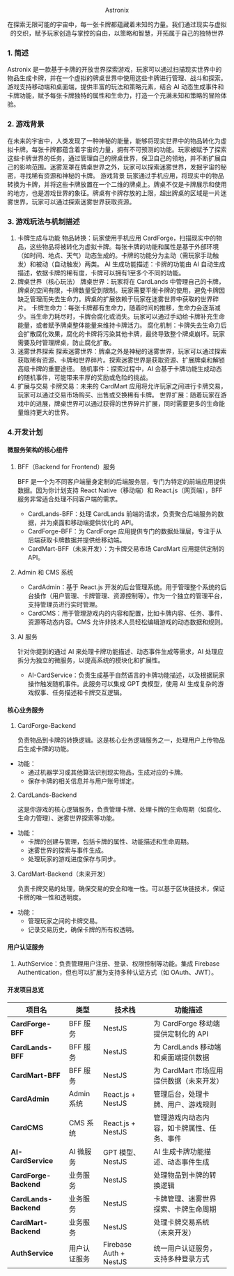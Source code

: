 <p align="center">Astronix</p>
<p align="center">在探索无限可能的宇宙中，每一张卡牌都蕴藏着未知的力量。我们通过现实与虚拟的交织，赋予玩家创造与掌控的自由，以策略和智慧，开拓属于自己的独特世界</p>

### 1. 简述

Astronix 是一款基于卡牌的开放世界探索游戏，玩家可以通过扫描现实世界中的物品生成卡牌，并在一个虚拟的牌桌世界中使用这些卡牌进行管理、战斗和探索。游戏支持移动端和桌面端，提供丰富的玩法和策略元素，结合 AI 动态生成事件和卡牌功能，赋予每张卡牌独特的属性和生命力，打造一个充满未知和策略的冒险体验。

### 2. 游戏背景

在未来的宇宙中，人类发现了一种神秘的能量，能够将现实世界中的物品转化为虚拟卡牌。每张卡牌都蕴含着宇宙的力量，拥有不可预测的功能。玩家被赋予了探索这些卡牌世界的任务，通过管理自己的牌桌世界，保卫自己的领地，并不断扩展自己的影响范围。迷雾笼罩在牌桌世界之外，玩家可以探索迷雾世界，发掘宇宙的秘密，寻找稀有资源和神秘的卡牌。
游戏背景
玩家通过手机应用，将现实中的物品转换为卡牌，并将这些卡牌放置在一个二维的牌桌上。牌桌不仅是卡牌展示和使用的地方，也是游戏世界的象征。牌桌有卡牌存放的上限，超出牌桌的区域是一片迷雾世界，玩家可以通过探索迷雾世界获取资源。

### 3. 游戏玩法与机制描述

1. 卡牌生成与功能
   物品转换：玩家使用手机应用 CardForge，扫描现实中的物品，这些物品将被转化为虚拟卡牌。每张卡牌的功能和属性是基于外部环境（如时间、地点、天气）动态生成的。卡牌的功能分为主动（需玩家手动触发）和被动（自动触发）两类。
   AI 生成功能描述：卡牌的功能由 AI 自动生成描述，依据卡牌的稀有度，卡牌可以拥有1至多个不同的功能。
2. 牌桌世界（核心玩法）
   牌桌世界：玩家将在 CardLands 中管理自己的卡牌，牌桌的空间有限，卡牌数量受到限制。玩家需要平衡卡牌的使用，避免卡牌因缺乏管理而失去生命力。牌桌的扩展依赖于玩家在迷雾世界中获取的世界碎片。
   卡牌生命力：每张卡牌都有生命力，随着时间的推移，生命力会逐渐减少。当生命力耗尽时，卡牌会腐化或消失。玩家可以通过手动给卡牌补充生命能量，或者赋予牌桌整体能量来维持卡牌活力。
   腐化机制：卡牌失去生命力后会扩散腐化效果，腐化的卡牌将污染其他卡牌，最终导致整个牌桌崩坏。玩家需要及时管理牌桌，防止腐化扩散。
3. 迷雾世界探索
   探索迷雾世界：牌桌之外是神秘的迷雾世界，玩家可以通过探索获取稀有资源、卡牌和世界碎片。探索迷雾世界是获取资源、扩展牌桌和解锁高级卡牌的重要途径。
   随机事件：探索过程中，AI 会基于卡牌功能生成动态的随机事件，可能带来丰厚的奖励或危险的挑战。
4. 扩展与交易
   卡牌交易：未来的 CardMart 应用将允许玩家之间进行卡牌交易，玩家可以通过交易市场购买、出售或交换稀有卡牌。
   世界扩展：随着玩家在游戏中的进展，牌桌世界可以通过获得的世界碎片扩展，同时需要更多的生命能量维持更大的世界。

### 4.开发计划

#### 微服务架构的核心组件

1.  BFF（Backend for Frontend）服务

    BFF 是一个为不同客户端量身定制的后端服务层，专门为特定的前端应用提供数据。因为你计划支持 React Native（移动端）和 React.js（网页端），BFF 服务非常适合处理不同客户端的需求。

    - CardLands-BFF：处理 CardLands 前端的请求，负责聚合后端服务的数据，并为桌面和移动端提供优化的 API。
    - CardForge-BFF：为 CardForge 应用提供专门的数据处理层，专注于从后端获取卡牌数据并提供给移动端。
    - CardMart-BFF（未来开发）：为卡牌交易市场 CardMart 应用提供定制的 API。

2.  Admin 和 CMS 系统

    - CardAdmin：基于 React.js 开发的后台管理系统。用于管理整个系统的后台操作（用户管理、卡牌管理、资源控制等）。作为一个独立的管理平台，支持管理员进行实时管理。
    - CardCMS：用于管理游戏内的内容和配置，比如卡牌内容、任务、事件、资源等动态内容。CMS 允许非技术人员轻松编辑游戏的动态数据和规则。

3.  AI 服务

    针对你提到的通过 AI 来处理卡牌功能描述、动态事件生成等需求，AI 处理应拆分为独立的微服务，以提高系统的模块化和扩展性。

    - AI-CardService：负责生成基于自然语言的卡牌功能描述，以及根据玩家操作触发随机事件。此服务可以集成 GPT 类模型，使用 AI 生成复杂的游戏叙事、任务描述和卡牌交互逻辑。

#### 核心业务服务

1. CardForge-Backend

   负责物品到卡牌的转换逻辑。这是核心业务逻辑服务之一，处理用户上传物品后生成卡牌的功能。

- 功能：
  - 通过机器学习或其他算法识别现实物品，生成对应的卡牌。
  - 保存卡牌的相关信息并与用户账号绑定。

2. CardLands-Backend

   这是你游戏的核心逻辑服务，负责管理卡牌、处理卡牌的生命周期（如腐化、生命力管理）、迷雾世界探索等功能。

- 功能：
  - 卡牌的创建与管理，包括卡牌的属性、功能描述和生命周期。
  - 迷雾世界的探索与事件生成。
  - 处理玩家的游戏进度保存与同步。

3. CardMart-Backend（未来开发）

   负责卡牌交易的处理，确保交易的安全和唯一性。可以基于区块链技术，保证卡牌的唯一性和透明度。

- 功能：
  - 管理玩家之间的卡牌交易。
  - 记录交易历史，确保卡牌的所有权透明。

#### 用户认证服务

1. AuthService：负责管理用户注册、登录、权限控制等功能。集成 Firebase Authentication，但也可以扩展为支持多种认证方式（如 OAuth、JWT）。

#### 开发项目总览

| 项目名                | 类型         | 技术栈                 | 功能描述                                   |
| --------------------- | ------------ | ---------------------- | ------------------------------------------ |
| **CardForge-BFF**     | BFF 服务     | NestJS                 | 为 CardForge 移动端提供定制化的 API        |
| **CardLands-BFF**     | BFF 服务     | NestJS                 | 为 CardLands 移动端和桌面端提供数据        |
| **CardMart-BFF**      | BFF 服务     | NestJS                 | 为 CardMart 市场应用提供数据（未来开发）   |
| **CardAdmin**         | Admin 系统   | React.js + NestJS      | 管理后台，处理卡牌、用户、游戏规则         |
| **CardCMS**           | CMS 系统     | React.js + NestJS      | 管理游戏内动态内容，如卡牌属性、任务、事件 |
| **AI-CardService**    | AI 微服务    | GPT 模型、NestJS       | AI 生成卡牌功能描述、动态事件生成          |
| **CardForge-Backend** | 业务服务     | NestJS                 | 处理物品到卡牌的转换逻辑                   |
| **CardLands-Backend** | 业务服务     | NestJS                 | 卡牌管理、迷雾世界探索、卡牌生命周期       |
| **CardMart-Backend**  | 业务服务     | NestJS                 | 处理卡牌交易系统（未来开发）               |
| **AuthService**       | 用户认证服务 | Firebase Auth + NestJS | 统一用户认证服务，支持多种登录方式         |
